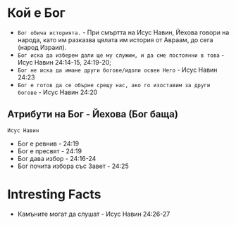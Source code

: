 # Кой е Бог 
- ```Бог обича историята.``` - При смъртта на Исус Навин, Йехова говори на народа, като им разказва цялата им история от Авраам, до сега (народ Израил).
- ```Бог иска да изберем дали ще му служим, и да сме постоянни в това``` - Исус Навин 24:14-15, 24:19-20;
- ```Бог не иска да имане други богове/идоли освен Него``` - Исус Навин 24:23
- ```Бог е готов да се обърне срещу нас, ако го изоставим за други богове``` - Исус Навин 24:20
## Атрибути на Бог - Йехова (Бог баща)

```Исус Навин```
  - Бог е ревнив - 24:19
  - Бог е пресвят - 24:19
  - Бог дава избор - 24:16-24
  - Бог почита избора със Завет - 24:25







# Intresting Facts
- Камъните могат да слушат - Исус Навин 24:26-27
